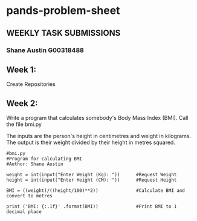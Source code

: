 # pands-problem-sheet
## WEEKLY TASK SUBMISSIONS
### Shane Austin G00318488

## Week 1:

Create Repositories

## Week 2:

Write a program that calculates somebody's Body Mass Index (BMI). Call the file bmi.py

The inputs are the person's height in centimetres and weight in kilograms.
The output  is their weight divided by their height in metres squared.

``` 
#bmi.py
#Program for calculating BMI
#Author: Shane Austin

weight = int(input("Enter Weight (Kg): "))      #Request Weight
height = int(input("Enter Height (CM): "))      #Request Height

BMI = ((weight)/((height/100)**2))              #Calculate BMI and convert to metres

print ('BMI: {:.1f}' .format(BMI))              #Print BMI to 1 decimal place
``` 
   